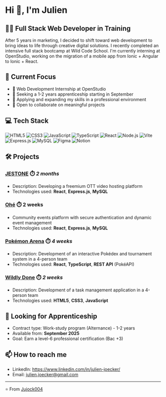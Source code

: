 # Hi 👋, I'm Julien

## 👩‍💻 Full Stack Web Developer in Training

After 5 years in marketing, I decided to shift toward web development to bring ideas to life through creative digital solutions. I recently completed an intensive full stack bootcamp at Wild Code School. I'm currently interning at OpenStudio, working on the migration of a mobile app from Ionic + Angular to Ionic + React.

## 🎯 Current Focus
- 🚀 Web Development Internship at OpenStudio
- 🔎 Seeking a 1-2 years apprenticeship starting in September
- 💼 Applying and expanding my skills in a professional environment
- 🤝 Open to collaborate on meaningful projects

## 💻 Tech Stack

![HTML5](https://img.shields.io/badge/HTML5-E34F26?style=for-the-badge&logo=html5&logoColor=white)
![CSS3](https://img.shields.io/badge/CSS3-1572B6?style=for-the-badge&logo=css3&logoColor=white)
![JavaScript](https://img.shields.io/badge/JavaScript-F7DF1E?style=for-the-badge&logo=javascript&logoColor=black)
![TypeScript](https://img.shields.io/badge/TypeScript-007ACC?style=for-the-badge&logo=typescript&logoColor=white)
![React](https://img.shields.io/badge/React-20232A?style=for-the-badge&logo=react&logoColor=61DAFB)
![Node.js](https://img.shields.io/badge/Node.js-43853D?style=for-the-badge&logo=node.js&logoColor=white)
![Vite](https://img.shields.io/badge/vite-%23646CFF.svg?style=for-the-badge&logo=vite&logoColor=white)
![Express.js](https://img.shields.io/badge/express.js-%23404d59.svg?style=for-the-badge&logo=express&logoColor=%2361DAFB)
![MySQL](https://img.shields.io/badge/MySQL-005C84?style=for-the-badge&logo=mysql&logoColor=white)
![Figma](https://img.shields.io/badge/Figma-F24E1E?style=for-the-badge&logo=figma&logoColor=white)
![Notion](https://img.shields.io/badge/Notion-%23000000.svg?style=for-the-badge&logo=notion&logoColor=white)

## 🛠️ Projects

### [JESTONE](https://github.com/Jujock004/jestone) ⏱️ *2 months*
   - Description: Developing a freemium OTT video hosting platform
   - Technologies used: **React**, **Express.js**, **MySQL**

### [Ohé](https://github.com/Jujock004/ohe) ⏱️ 2 weeks
   - Community events platform with secure authentication and dynamic event management
   - Technologies used: **React**, **Express.js**, **MySQL**

### [Pokémon Arena](https://github.com/Jujock004/toulouse-p2-pokemon-arena) ⏱️ *4 weeks*
   - Description: Development of an interactive Pokédex and tournament system in a 4-person team
   - Technologies used: **React**, **TypeScript**, **REST API** (PokéAPI)

###  [Wildly Done](https://github.com/Jujock004/Project-1-TD3.github.io) ⏱️ *2 weeks*
   - Description: Development of a task management application in a 4-person team
   - Technologies used: **HTML5**, **CSS3**, **JavaScript**

## 💼 Looking for Apprenticeship
- Contract type: Work-study program (Alternance) - 1-2 years
- Available from: **September 2025**
- Goal: Earn a level-6 professional certification (Bac +3)

## 📫 How to reach me

- LinkedIn: https://www.linkedin.com/in/julien-joecker/
- Email: julien.joecker@gmail.com

---
⭐️ From [Jujock004](https://github.com/Jujock004)
